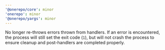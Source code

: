 ```yaml
---
'@onerepo/core': minor
'onerepo': minor
'@onerepo/yargs': minor
---
```


No longer re-throws errors thrown from handlers. If an error is encountered, the process will still set the exit code (`1`), but will not crash the process to ensure cleanup and post-handlers are completed properly.
